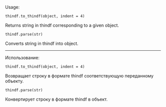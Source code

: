 Usage:

`thindf.to_thindf(object, indent = 4)`

Returns string in thindf corresponding to a given object.

`thindf.parse(str)`

Converts string in thindf into object.

---

Использование:

`thindf.to_thindf(object, indent = 4)`

Возвращает строку в формате thindf соответствующую переданному объекту.

`thindf.parse(str)`

Конвертирует строку в формате thindf в объект.
